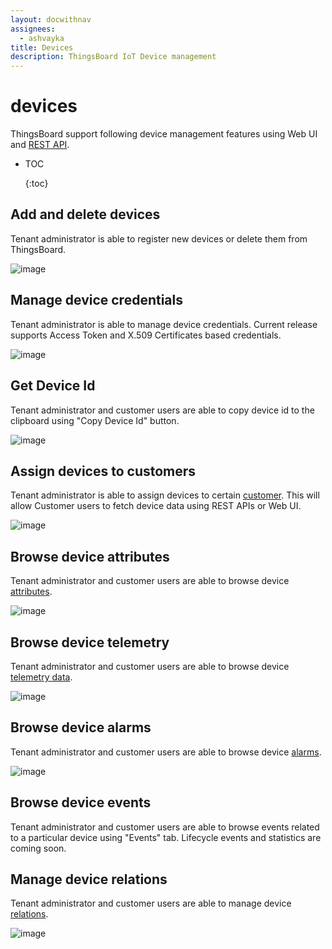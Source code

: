 ```yaml
---
layout: docwithnav
assignees:
  - ashvayka
title: Devices
description: ThingsBoard IoT Device management
---
```


# devices

ThingsBoard support following device management features using Web UI and [REST API](https://github.com/caoyingde/thingsboard.github.io/tree/9437083b88083a9b2563248432cbbe460867fbaf/docs/reference/rest-api/README.md).

* TOC

  {:toc}

## Add and delete devices

Tenant administrator is able to register new devices or delete them from ThingsBoard.

![image](../../../.gitbook/assets/devices.png)

## Manage device credentials

Tenant administrator is able to manage device credentials. Current release supports Access Token and X.509 Certificates based credentials.

![image](../../../.gitbook/assets/manage-device-credentials.png)

## Get Device Id

Tenant administrator and customer users are able to copy device id to the clipboard using "Copy Device Id" button.

![image](../../../.gitbook/assets/device-id.png)

## Assign devices to customers

Tenant administrator is able to assign devices to certain [customer](https://github.com/caoyingde/thingsboard.github.io/tree/9437083b88083a9b2563248432cbbe460867fbaf/docs/user-guide/ui/customers/README.md). This will allow Customer users to fetch device data using REST APIs or Web UI.

![image](../../../.gitbook/assets/assign-device-to-customer.png)

## Browse device attributes

Tenant administrator and customer users are able to browse device [attributes](https://github.com/caoyingde/thingsboard.github.io/tree/9437083b88083a9b2563248432cbbe460867fbaf/docs/user-guide/attributes/README.md).

![image](../../../.gitbook/assets/device-attributes.png)

## Browse device telemetry

Tenant administrator and customer users are able to browse device [telemetry data](https://github.com/caoyingde/thingsboard.github.io/tree/9437083b88083a9b2563248432cbbe460867fbaf/docs/user-guide/telemetry/README.md).

![image](../../../.gitbook/assets/device-telemetry.png)

## Browse device alarms

Tenant administrator and customer users are able to browse device [alarms](https://github.com/caoyingde/thingsboard.github.io/tree/9437083b88083a9b2563248432cbbe460867fbaf/docs/user-guide/alarms/README.md).

![image](../../../.gitbook/assets/device-alarms.png)

## Browse device events

Tenant administrator and customer users are able to browse events related to a particular device using "Events" tab. Lifecycle events and statistics are coming soon.

## Manage device relations

Tenant administrator and customer users are able to manage device [relations](https://github.com/caoyingde/thingsboard.github.io/tree/9437083b88083a9b2563248432cbbe460867fbaf/docs/user-guide/entities-and-relations/README.md).

![image](../../../.gitbook/assets/device-relations.png)

